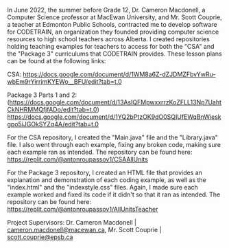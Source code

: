 In June 2022, the summer before Grade 12, Dr. Cameron Macdonell, a Computer Science professor at MacEwan University, and Mr. Scott Couprie, a teacher at Edmonton Public Schools, contracted me to develop software for CODETRAIN, an organization they founded providing computer science resources to high school teachers across Alberta. I created repositories holding teaching examples for teachers to access for both the "CSA" and the "Package 3" curriculums that CODETRAIN provides. These lesson plans can be found at the following links:

CSA:
https://docs.google.com/document/d/1WM8a6Z-dZJDMZFbvYwRu-wbEm9rYirrjmKYEWo__BFU/edit?tab=t.0

Package 3 Parts 1 and 2:
(https://docs.google.com/document/d/13AsIQFMpwxxrrzKoZFLL13Np7UahtCkNHRMMQfjfADo/edit?tab=t.0)
https://docs.google.com/document/d/1YQ2bPtzOK9dO0SQIUfEWqBnWieskgpo5iJGOkSYZq4A/edit?tab=t.0

For the CSA repository, I created the "Main.java" file and the "Library.java" file. I also went through each example, fixing any broken code, making sure each example ran as intended. The repository can be found here: 
https://replit.com/@antonroupassov1/CSAAllUnits


For the Package 3 repository, I created an HTML file that provides an explanation and demonstration of each coding example, as well as the "index.html" and the "indexstyle.css" files. Again, I made sure each example worked and fixed its code if it didn't so that it ran as intended. The repository can be found here:
https://replit.com/@antonroupassov1/AllUnitsTeacher


Project Supervisors: Dr. Cameron Macdonell | cameron.macdonell@macewan.ca, Mr. Scott Couprie | scott.couprie@epsb.ca
